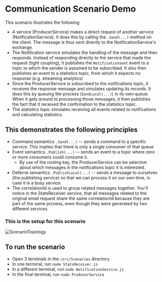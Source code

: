 # Communication Scenario Demo

This scenario illustrates the following
 - A service (ProducerService) makes a direct request of another service (NotificationService). It does this by calling the `.Send(...)` method on the client. The message is thus sent directly to the NotificationService's exchange.
 - The Notification service simulates the handling of the message and then responds. Instead of responding directly to the service that made the request (tight coupling), it publishes the `NotificationSent` event to a topic to which the sender is assumed to be subscribed. It also then publishes an event to a statistics topic, from which it expects no response (e.g. streaming analytics)
 - Since the ProducerService is subscribed to the notifications topic, it receives the response message and simulates updating its records. It does this by queuing the process (`SendLocal(...)`) in its own queue. When it gets around to processing those messages, it then publishes the fact that it received the confirmation to the statistics topic.
 - The statistics topic simulates receiving all events related to notifications and calculating statistics.

## This demonstrates the following principles
 - Command semantics `.Send(...)` -- sends a command to a specific service. This implies that there is only a single consumer of that queue
 - Event semantics `.Publish(...)` -- sends an event to a topic where zero or more consumers could consume it.
   - By use of the routing key, the ProducerService can be selective about which messages in the notifications topic it is interested. 
 - Deferral semantics `.PublishLocal(...)` -- sends a message to ourselves (the publishing service) so that we can process it on our own time, in case it is a busy service.
 - The correlationId is used to group related messages together. You'll notice in the StatsReceiver service, that all messages related to the original email request share the same correlationId because they are part of the same prcoess, even though they were generated by two different services. 
 
### This is the setup for this scenario
![ScenarioTopology](https://i.imgur.com/U6MTll3.png)


## To run the scenario
  - Open 3 terminals in the `/src/Scenarios` directory
  - In one terminal, run `node StatsReceiver.js`
  - In a different terminal, run `node NotificationService.js`
  - In the final terminal, run `node ProducerService`

